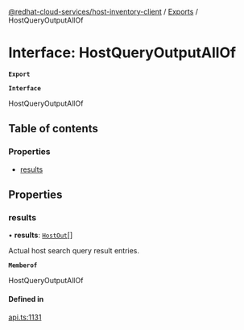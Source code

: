 [@redhat-cloud-services/host-inventory-client](../README.md) / [Exports](../modules.md) / HostQueryOutputAllOf

# Interface: HostQueryOutputAllOf

**`Export`**

**`Interface`**

HostQueryOutputAllOf

## Table of contents

### Properties

- [results](HostQueryOutputAllOf.md#results)

## Properties

### results

• **results**: [`HostOut`](HostOut.md)[]

Actual host search query result entries.

**`Memberof`**

HostQueryOutputAllOf

#### Defined in

[api.ts:1131](https://github.com/RedHatInsights/javascript-clients/blob/master/packages/host-inventory/api.ts#L1131)
